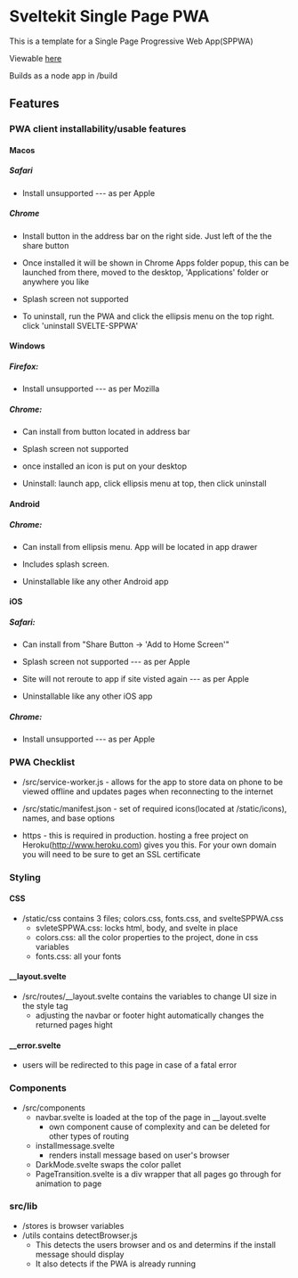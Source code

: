 # Sveltekit Single Page PWA

This is a template for a Single Page Progressive Web App(SPPWA)

Viewable [here](https://sveltekit-singlepage-pwa.herokuapp.com/)

Builds as a node app in /build

## Features

### PWA client installability/usable features

#### Macos

##### Safari

* Install unsupported --- as per Apple

##### Chrome

* Install button in the address bar on the right side. Just left of the the share button

* Once installed it will be shown in Chrome Apps folder popup, this can be launched from there,  moved to the desktop, 'Applications' folder or anywhere you like

* Splash screen not supported

* To uninstall, run the PWA and click the ellipsis menu on the top right. click 'uninstall SVELTE-SPPWA'

#### Windows

##### Firefox:

* Install unsupported --- as per Mozilla

##### Chrome: 

* Can install from button located in address bar

* Splash screen not supported

* once installed an icon is put on your desktop

* Uninstall: launch app, click ellipsis menu at top, then click uninstall

#### Android

##### Chrome:

* Can install from ellipsis menu. App will be located in app drawer

* Includes splash screen.

* Uninstallable like any other Android app

#### iOS

##### Safari:

* Can install from "Share Button -> 'Add to Home Screen'"

* Splash screen not supported --- as per Apple

* Site will not reroute to app if site visted again --- as per Apple

* Uninstallable like any other iOS app

##### Chrome:

* Install unsupported --- as per Apple

### PWA Checklist

* /src/service-worker.js - allows for the app to store data on phone to be viewed offline and updates pages when reconnecting to the internet

* /src/static/manifest.json - set of required icons(located at /static/icons), names, and base options

* https - this is required in production. hosting a free project on Heroku(http://www.heroku.com) gives you this. For your own domain you will need to be sure to get an SSL certificate

### Styling

#### CSS

* /static/css contains 3 files; colors.css, fonts.css, and svelteSPPWA.css
    * svleteSPPWA.css: locks html, body, and svelte in place
    * colors.css: all the color properties to the project, done in css variables
    * fonts.css: all your fonts

#### __layout.svelte

* /src/routes/__layout.svelte contains the variables to change UI size in the style tag
    * adjusting the navbar or footer hight automatically changes the returned pages hight

#### __error.svelte

* users will be redirected to this page in case of a fatal error

### Components

* /src/components
    * navbar.svelte is loaded at the top of the page in __layout.svelte
        * own component cause of complexity and can be deleted for other types of routing
    * installmessage.svelte
        * renders install message based on user's browser
    * DarkMode.svelte swaps the color pallet
    * PageTransition.svelte is a div wrapper that all pages go through for animation to page

### src/lib
* /stores is browser variables
* /utils contains detectBrowser.js
    * This detects the users browser and os and determins if the install message should display
    * It also detects if the PWA is already running